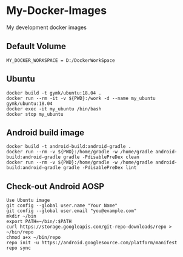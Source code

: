 # My-Docker-Images

My development docker images

## Default Volume

    MY_DOCKER_WORKSPACE = D:/DockerWorkSpace

## Ubuntu

    docker build -t gymk/ubuntu:18.04 .
    docker run --rm -it -v ${PWD}:/work -d --name my_ubuntu gymk/ubuntu:18.04
    docker exec -it my_ubuntu /bin/bash
    docker stop my_ubuntu

## Android build image

    docker build -t android-build:android-gradle .
    docker run --rm -v ${PWD}:/home/gradle -w /home/gradle android-build:android-gradle gradle -PdisablePreDex clean
    docker run --rm -v ${PWD}:/home/gradle -w /home/gradle android-build:android-gradle gradle -PdisablePreDex lint

## Check-out Android AOSP

    Use Ubuntu image
    git config --global user.name "Your Name"
    git config --global user.email "you@example.com"
    mkdir ~/bin
    export PATH=~/bin/:$PATH
    curl https://storage.googleapis.com/git-repo-downloads/repo > ~/bin/repo
    chmod a+x ~/bin/repo
    repo init -u https://android.googlesource.com/platform/manifest
    repo sync
